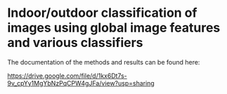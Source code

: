 # Indoor/outdoor classification of images using global image features and various classifiers

The documentation of the methods and results can be found here:

https://drive.google.com/file/d/1kx6Dt7s-9v_cpYy1MgYbNzPqCPW4gJFa/view?usp=sharing
